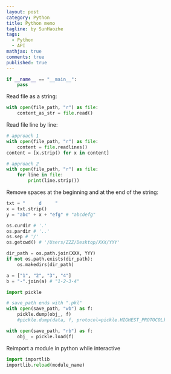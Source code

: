 ```yaml
---
layout: post
category: Python     
title: Python memo 
tagline: by SunHaozhe
tags: 
  - Python
  - API  
mathjax: true
comments: true
published: true
---
```




```python
if __name__ == "__main__":
    pass
```

Read file as a string:

```python
with open(file_path, "r") as file:
    content_as_str = file.read()
```

Read file line by line:

```python
# approach 1
with open(file_path, "r") as file:
    content = file.readlines()
content = [x.strip() for x in content] 

# approach 2 
with open(file_path, "r") as file:
    for line in file:
        print(line.strip()) 
```

Remove spaces at the beginning and at the end of the string:

```python
txt = "     d     "
x = txt.strip()
y = "abc" + x + "efg" # "abcdefg"
```

```python
os.curdir # '.'
os.pardir # '..'
os.sep # '/'
os.getcwd() # '/Users/ZZZ/Desktop/XXX/YYY'
```

```python
dir_path = os.path.join(XXX, YYY)
if not os.path.exists(dir_path):
    os.makedirs(dir_path)
```

```python
a = ["1", "2", "3", "4"]  
b = "-".join(a) # "1-2-3-4"
```

```python
import pickle

# save_path ends with ".pkl"
with open(save_path, "wb") as f:
    pickle.dump(obj_, f)
    #pickle.dump(data, f, protocol=pickle.HIGHEST_PROTOCOL)

with open(save_path, "rb") as f:
    obj_ = pickle.load(f)
```


Reimport a module in python while interactive

```python
import importlib
importlib.reload(module_name) 
```














